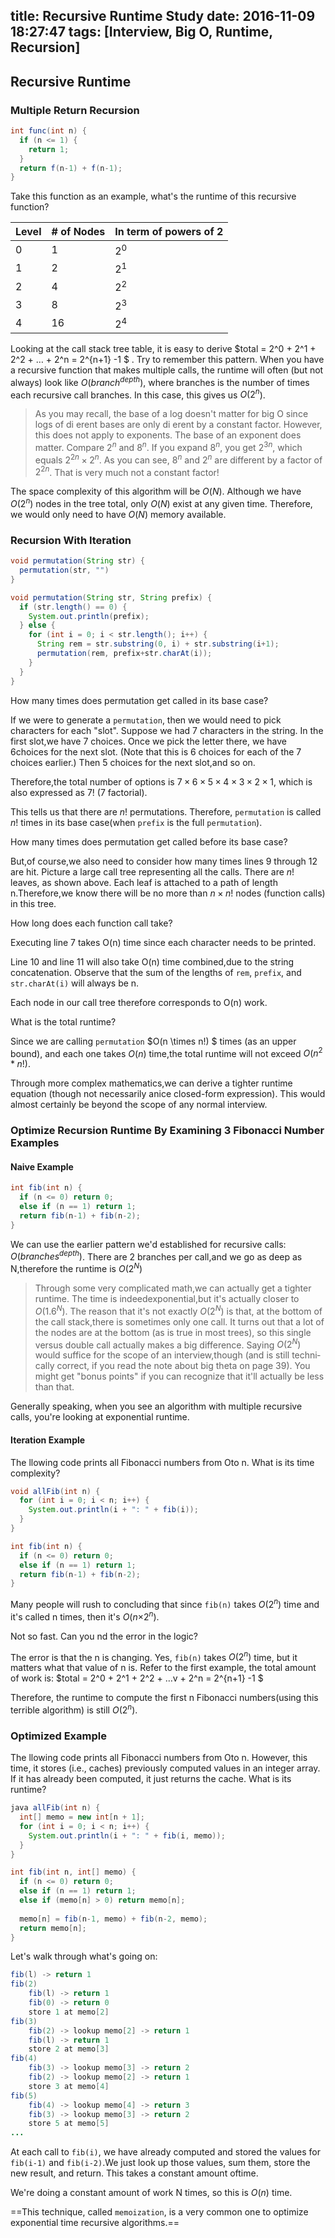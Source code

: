 title: Recursive Runtime Study
date: 2016-11-09 18:27:47
tags: [Interview, Big O, Runtime, Recursion]
---
## Recursive Runtime

### Multiple Return Recursion 

```java
int func(int n) {
  if (n <= 1) {
    return 1;
  }
  return f(n-1) + f(n-1);
}
```

Take this function as an example, what's the runtime of this recursive function?

<!--more-->

| Level | \# of Nodes | In term of powers of 2 |
| ----- | ----------- | ---------------------- |
| 0     | 1           | $2^0$                  |
| 1     | 2           | $2^1$                  |
| 2     | 4           | $2^2$                  |
| 3     | 8           | $2^3$                  |
| 4     | 16          | $2^4$                  |

Looking at the call stack tree table, it is easy to derive $total = 2^0 + 2^1 + 2^2 + … + 2^n = 2^{n+1} -1 $ . Try to remember this pattern. When you have a recursive function that makes multiple calls, the runtime will often (but not always) look like $O(branch^{depth})$, where branches is the number of times each recursive call branches. In this case, this gives us $O(2^n$).

> As you may recall, the base of a log doesn't matter for big O since logs of di erent bases are only di erent by a constant factor. However, this does not apply to exponents. The base of an exponent does matter. Compare $2^n$ and $8^n$. If you expand $8^n$, you get $2^{3n}$, which equals $2^{2n} \times 2^n$. As you can see, $8^n$ and $2^n$ are different by a  factor of $2^{2n}$. That is very much not a constant factor!

The space complexity of this algorithm will be $O(N)$. Although we have $O(2^n)$ nodes in the tree total, only $O(N)$ exist at any given time. Therefore, we would only need to have $O(N)$ memory available.

### Recursion With Iteration

```java
void permutation(String str) {
  permutation(str, "")
}

void permutation(String str, String prefix) {
  if (str.length() == 0) {
    System.out.println(prefix);
  } else {
    for (int i = 0; i < str.length(); i++) {
      String rem = str.substring(0, i) + str.substring(i+1);
      permutation(rem, prefix+str.charAt(i));
    }
  }
}
```

How many times does permutation get called in its base case?

If we were to generate a `permutation`, then we would need to pick characters for each "slot". Suppose we had 7 characters in the string. In the first slot,we have 7 choices. Once we pick the letter there, we have 6choices for the next slot. (Note that this is 6 choices for each of the 7 choices earlier.) Then 5 choices for the next slot,and so on.

Therefore,the total number of options is $7 \times 6 \times 5 \times 4 \times 3 \times 2 \times 1$, which is also expressed as $7!$ (7 factorial).

This tells us that there are $n!$ permutations. Therefore, `permutation` is called $n!$ times in its base case(when `prefix` is the full `permutation`).

How many times does permutation get called before its base case?

But,of course,we also need to consider how many times lines 9 through 12 are hit. Picture a large call tree representing all the calls. There are $n!$ leaves, as shown above. Each leaf is attached to a path of length n.Therefore,we know there will be no more than $n \times n !$ nodes (function calls) in this tree.

How long does each function call take?

Executing line 7 takes O(n) time since each character needs to be printed.

Line 10 and line 11 will also take O(n) time combined,due to the string concatenation. Observe that the sum of the lengths of `rem`, `prefix`, and `str.charAt(i)` will always be n.

Each node in our call tree therefore corresponds to O(n) work.

What is the total runtime?

Since we are calling `permutation` $O(n \times n!) $ times (as an upper bound), and each one takes $O(n)$ time,the total runtime will not exceed $O(n^2 * n ! )$.

Through more complex mathematics,we can derive a tighter runtime equation (though not necessarily anice closed-form expression). This would almost certainly be beyond the scope of any normal interview.

### Optimize Recursion Runtime By Examining 3 Fibonacci Number Examples

#### Naive Example

```java
int fib(int n) {
  if (n <= 0) return 0;
  else if (n == 1) return 1;
  return fib(n-1) + fib(n-2);
}
```

We can use the earlier pattern we'd established for recursive calls: $O(branches^{depth})$. There are 2 branches per call,and we go as deep as N,therefore the runtime is $O(2^N)$

> Through some very complicated math,we can actually get a tighter runtime. The time is indeedexponential,but it's actually closer to $O(1. 6^N)$. The reason that it's not exactly $O(2^N)$ is that, at the bottom of the call stack,there is sometimes only one call. It turns out that a lot of the nodes are at the bottom (as is true in most trees), so this single versus double call actually makes a big difference. Saying $O(2^N)$ would suffice for the scope of an interview,though (and is still techni­cally correct, if you read the note about big theta on page 39). You might get "bonus points" if you can recognize that it'll actually be less than that.

Generally speaking, when you see an algorithm with multiple recursive calls, you're looking at exponential runtime.

#### Iteration Example

The  llowing code prints all Fibonacci numbers from Oto n. What is its time complexity?

```java
void allFib(int n) {
  for (int i = 0; i < n; i++) {
    System.out.println(i + ": " + fib(i));
  }
}

int fib(int n) {
  if (n <= 0) return 0;
  else if (n == 1) return 1;
  return fib(n-1) + fib(n-2);
}
```

Many people will rush to concluding that since `fib(n)` takes $O(2^n)$ time and it's called n times, then it's $O(n{ \times 2^n})$.

Not so fast. Can you  nd the error in the logic?

The error is that the n is changing. Yes, `fib(n)` takes $O(2^n)$ time, but it matters what that value of n is. Refer to the first example, the total amount of work is: $total = 2^0 + 2^1 + 2^2 + …v + 2^n = 2^{n+1} -1 $

Therefore, the runtime to compute the  first n Fibonacci numbers(using this terrible algorithm) is still $O(2^n)$.

### Optimized Example

The  llowing code prints all Fibonacci numbers from Oto n. However, this time, it stores (i.e., caches) previ­ously computed values in an integer array. If it has already been computed, it just returns the cache. What is its runtime?

```java
java allFib(int n) {
  int[] memo = new int[n + 1];
  for (int i = 0; i < n; i++) {
    System.out.println(i + ": " + fib(i, memo));
  }
}

int fib(int n, int[] memo) {
  if (n <= 0) return 0;
  else if (n == 1) return 1;
  else if (memo[n] > 0) return memo[n];
  
  memo[n] = fib(n-1, memo) + fib(n-2, memo);
  return memo[n];
}
```

Let's walk through what's going on:

```java
fib(l) -> return 1
fib(2)
	fib(l) -> return 1 
  	fib(0) -> return 0 
  	store 1 at memo[2]
fib(3)
	fib(2) -> lookup memo[2] -> return 1 
  	fib(l) -> return 1
	store 2 at memo[3]
fib(4)
	fib(3) -> lookup memo[3] -> return 2 
  	fib(2) -> lookup memo[2] -> return 1 
  	store 3 at memo[4]
fib(5)
	fib(4) -> lookup memo[4] -> return 3 
  	fib(3) -> lookup memo[3] -> return 2 
  	store 5 at memo[5]
...
```

At each call to `fib(i)`, we have already computed and stored the values for `fib(i-1)` and `fib(i-2)`.We just look up those values, sum them, store the new result, and return. This takes a constant amount oftime.

We're doing a constant amount of work N times, so this is $O(n)$ time.

==This technique, called `memoization`, is a very common one to optimize exponential time recursive algo­rithms.==







